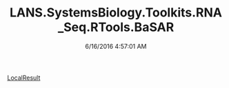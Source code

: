 ﻿---
title: LANS.SystemsBiology.Toolkits.RNA_Seq.RTools.BaSAR
date: 6/16/2016 4:57:01 AM
---

[LocalResult](T-LANS.SystemsBiology.Toolkits.RNA_Seq.RTools.BaSAR.LocalResult.html)
